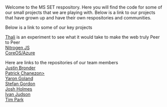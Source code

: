 Welcome to the MS SET respository.  Here you will find the code for some of our small projects that we are playing with.  Below is a link to our projects that have grown up and have their own respositories and communities.

Below is a link to some of our key projects

<a href="https://github.com/yaronyg/thali">Thali</a> is an experiment to see what it would take to make the web truly Peer to Peer<br>
<a href="https://github.com/nitrogenjs">Nitrogen JS</a><br>
<a href="https://github.com/timfpark/coreos-azure">CoreOS/Azure</a><br>

Here are links to the repositories of our team members<br>
<a href="https://github.com/Aargau">Justin Bronder</a><br>
<a href="https://github.com/chanezon">Patrick Chanezon></a><br>
<a href="https://github.com/yaronyg">Yaron Goland</a><br>
<a href="https://github.com/stefangordon">Stefan Gordon</a><br>
<a href="https://github.com/joshholmes">Josh Holmes</a><br>
<a href="https://github.com/irjudson">Ivan Judson</a><br>
<a href="https://github.com/timfpark">Tim Park</a><br>


